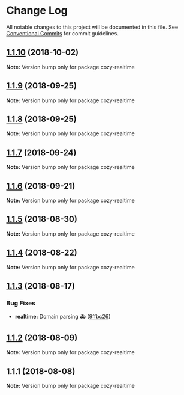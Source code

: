 # Change Log

All notable changes to this project will be documented in this file.
See [Conventional Commits](https://conventionalcommits.org) for commit guidelines.

<a name="1.1.10"></a>
## [1.1.10](https://github.com/cozy/cozy-realtime/compare/cozy-realtime@1.1.9...cozy-realtime@1.1.10) (2018-10-02)




**Note:** Version bump only for package cozy-realtime

<a name="1.1.9"></a>
## [1.1.9](https://github.com/cozy/cozy-realtime/compare/cozy-realtime@1.1.8...cozy-realtime@1.1.9) (2018-09-25)




**Note:** Version bump only for package cozy-realtime

<a name="1.1.8"></a>
## [1.1.8](https://github.com/cozy/cozy-realtime/compare/cozy-realtime@1.1.7...cozy-realtime@1.1.8) (2018-09-25)




**Note:** Version bump only for package cozy-realtime

<a name="1.1.7"></a>
## [1.1.7](https://github.com/cozy/cozy-realtime/compare/cozy-realtime@1.1.6...cozy-realtime@1.1.7) (2018-09-24)




**Note:** Version bump only for package cozy-realtime

<a name="1.1.6"></a>
## [1.1.6](https://github.com/cozy/cozy-realtime/compare/cozy-realtime@1.1.5...cozy-realtime@1.1.6) (2018-09-21)




**Note:** Version bump only for package cozy-realtime

<a name="1.1.5"></a>
## [1.1.5](https://github.com/cozy/cozy-realtime/compare/cozy-realtime@1.1.4...cozy-realtime@1.1.5) (2018-08-30)




**Note:** Version bump only for package cozy-realtime

<a name="1.1.4"></a>
## [1.1.4](https://github.com/cozy/cozy-realtime/compare/cozy-realtime@1.1.3...cozy-realtime@1.1.4) (2018-08-22)




**Note:** Version bump only for package cozy-realtime

<a name="1.1.3"></a>
## [1.1.3](https://github.com/cozy/cozy-realtime/compare/cozy-realtime@1.1.2...cozy-realtime@1.1.3) (2018-08-17)


### Bug Fixes

* **realtime:** Domain parsing 🚑 ([9ffbc26](https://github.com/cozy/cozy-realtime/commit/9ffbc26))




<a name="1.1.2"></a>
## [1.1.2](https://github.com/cozy/cozy-realtime/compare/cozy-realtime@1.1.1...cozy-realtime@1.1.2) (2018-08-09)




**Note:** Version bump only for package cozy-realtime

<a name="1.1.1"></a>
## 1.1.1 (2018-08-08)




**Note:** Version bump only for package cozy-realtime
